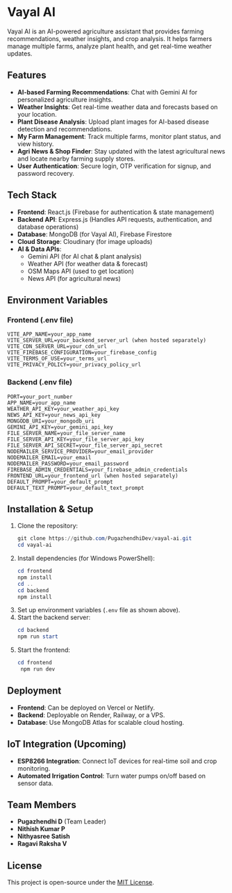 # Vayal AI

Vayal AI is an AI-powered agriculture assistant that provides farming recommendations, weather insights, and crop analysis. It helps farmers manage multiple farms, analyze plant health, and get real-time weather updates.

## Features

- **AI-based Farming Recommendations**: Chat with Gemini AI for personalized agriculture insights.
- **Weather Insights**: Get real-time weather data and forecasts based on your location.
- **Plant Disease Analysis**: Upload plant images for AI-based disease detection and recommendations.
- **My Farm Management**: Track multiple farms, monitor plant status, and view history.
- **Agri News & Shop Finder**: Stay updated with the latest agricultural news and locate nearby farming supply stores.
- **User Authentication**: Secure login, OTP verification for signup, and password recovery.

## Tech Stack

- **Frontend**: React.js (Firebase for authentication & state management)
- **Backend API**: Express.js (Handles API requests, authentication, and database operations)
- **Database**: MongoDB (for Vayal AI), Firebase Firestore
- **Cloud Storage**: Cloudinary (for image uploads)
- **AI & Data APIs**:
  - Gemini API (for AI chat & plant analysis)
  - Weather API (for weather data & forecast)
  - OSM Maps API (used to get location)
  - News API (for agricultural news)

## Environment Variables

### **Frontend (.env file)**
```
VITE_APP_NAME=your_app_name
VITE_SERVER_URL=your_backend_server_url (when hosted separately)
VITE_CDN_SERVER_URL=your_cdn_url
VITE_FIREBASE_CONFIGURATION=your_firebase_config
VITE_TERMS_OF_USE=your_terms_url
VITE_PRIVACY_POLICY=your_privacy_policy_url
```

### **Backend (.env file)**
```
PORT=your_port_number
APP_NAME=your_app_name
WEATHER_API_KEY=your_weather_api_key
NEWS_API_KEY=your_news_api_key
MONGODB_URI=your_mongodb_uri
GEMINI_API_KEY=your_gemini_api_key
FILE_SERVER_NAME=your_file_server_name
FILE_SERVER_API_KEY=your_file_server_api_key
FILE_SERVER_API_SECRET=your_file_server_api_secret
NODEMAILER_SERVICE_PROVIDER=your_email_provider
NODEMAILER_EMAIL=your_email
NODEMAILER_PASSWORD=your_email_password
FIREBASE_ADMIN_CREDENTIALS=your_firebase_admin_credentials
FRONTEND_URL=your_frontend_url (when hosted separately)
DEFAULT_PROMPT=your_default_prompt
DEFAULT_TEXT_PROMPT=your_default_text_prompt
```

## Installation & Setup

1. Clone the repository:
   ```powershell
   git clone https://github.com/PugazhendhiDev/vayal-ai.git
   cd vayal-ai
   ```
2. Install dependencies (for Windows PowerShell):
   ```powershell
   cd frontend
   npm install
   cd ..
   cd backend
   npm install
   ```
3. Set up environment variables (`.env` file as shown above).
4. Start the backend server:
   ```powershell
   cd backend
   npm run start
   ```
5. Start the frontend:
   ```powershell
   cd frontend
    npm run dev
   ```

## Deployment

- **Frontend**: Can be deployed on Vercel or Netlify.
- **Backend**: Deployable on Render, Railway, or a VPS.
- **Database**: Use MongoDB Atlas for scalable cloud hosting.

## IoT Integration (Upcoming)

- **ESP8266 Integration**: Connect IoT devices for real-time soil and crop monitoring.
- **Automated Irrigation Control**: Turn water pumps on/off based on sensor data.

## Team Members

- **Pugazhendhi D** (Team Leader)
- **Nithish Kumar P**
- **Nithyasree Satish**
- **Ragavi Raksha V**

## License

This project is open-source under the [MIT License](LICENSE).
